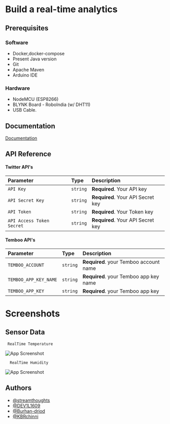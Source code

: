 
# Build a real-time analytics


## Prerequisites

### Software
- Docker,docker-compose
- Present Java version
- Git
- Apache Maven
- Arduino IDE

### Hardware
- NodeMCU (ESP8266)
- BLYNK Board - RoboIndia (w/ DHT11)
- USB Cable.
 



## Documentation

[Documentation](https://docs.google.com/document/d/1GOI28P2BzC3pqisgpJTjDaDp-_lK9pUgmrmC3IjGcDg/edit?usp=sharing)

  
## API Reference

#### Twitter API's


| Parameter | Type     | Description                |
| :-------- | :------- | :------------------------- |
| `API Key`  | `string` | **Required**. Your API key |
| `API Secret Key`  | `string` | **Required**. Your API Secret key |
| `API Token`  | `string` | **Required**. Your Token key |
| `API Access Token Secret` | `string` | **Required**. Your API Secret key |


#### Temboo API's



| Parameter | Type     | Description                       |
| :-------- | :------- | :-------------------------------- |
| `TEMBOO_ACCOUNT`      | `string` | **Required**. your Temboo account name |
| `TEMBOO_APP_KEY_NAME`      | `string` | **Required**. your Temboo app key name |
| `TEMBOO_APP_KEY`      | `string` | **Required**. your Temboo app key |



  
# Screenshots
## Sensor Data
     RealTime Temperature

  ![App Screenshot](https://cdn.discordapp.com/attachments/860857772597051395/873840267952807956/unknown.png)

      RealTime Humidity

   ![App Screenshot](https://cdn.discordapp.com/attachments/860857772597051395/873840652864081960/unknown.png)

## Authors

- [@streamthoughts](https://github.com/streamthoughts)
- [@DEV1L1609](https://github.com/DEV1L1609)
- [@Burhan-driod](https://github.com/Burhan-driod)
- [@KBRchinni](https://github.com/KBRChinni)

  
